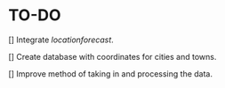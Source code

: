 # TO-DO

[] Integrate *locationforecast*.

[] Create database with coordinates for cities and towns.

[] Improve method of taking in and processing the data.
